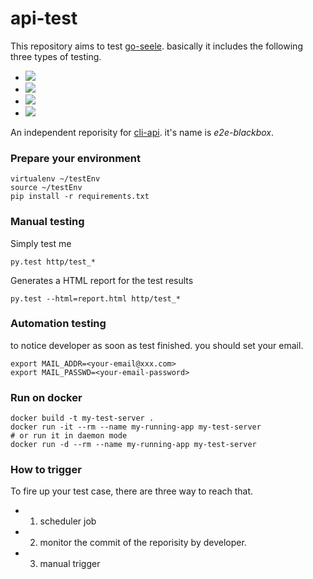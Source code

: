 # api-test
This repository aims to test [go-seele](https://github.com/seeleteam/go-seele). basically it includes the following three types of testing.

* ![](http://progressed.io/bar/50?title=http-api)
* ![](http://progressed.io/bar/0?title=ws-api)
* ![](http://progressed.io/bar/0?title=tcp-api)
* ![](http://progressed.io/bar/100?title=cli-api)

An independent reporisity for [cli-api](https://github.com/seeleteam/e2e-blackbox). it's name is  *e2e-blackbox*.


### Prepare your environment

	virtualenv ~/testEnv
	source ~/testEnv
	pip install -r requirements.txt



### Manual testing

Simply test me


    py.test http/test_*


Generates a HTML report for the test results

    py.test --html=report.html http/test_*

### Automation testing

to notice developer as soon as test finished. you should set your email.


    export MAIL_ADDR=<your-email@xxx.com>
    export MAIL_PASSWD=<your-email-password>

### Run on docker

	docker build -t my-test-server .
	docker run -it --rm --name my-running-app my-test-server
	# or run it in daemon mode
	docker run -d --rm --name my-running-app my-test-server
	

### How to trigger

To fire up your test case, there are three way to reach that.

* 1. scheduler job
* 2. monitor the commit of the reporisity by developer.
* 3. manual trigger